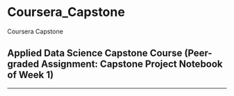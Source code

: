 # Coursera_Capstone
Coursera Capstone

## Applied Data Science Capstone Course (Peer-graded Assignment: Capstone Project Notebook of Week 1)
----
